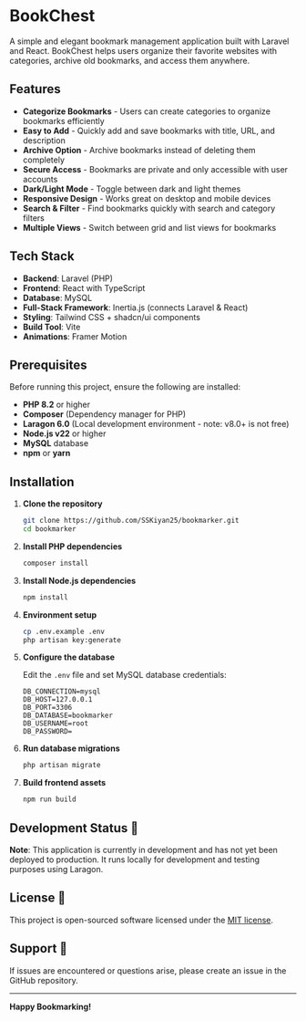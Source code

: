 # BookChest

A simple and elegant bookmark management application built with Laravel and React. BookChest helps users organize their favorite websites with categories, archive old bookmarks, and access them anywhere.

## Features

-   **Categorize Bookmarks** - Users can create categories to organize bookmarks efficiently
-   **Easy to Add** - Quickly add and save bookmarks with title, URL, and description
-   **Archive Option** - Archive bookmarks instead of deleting them completely
-   **Secure Access** - Bookmarks are private and only accessible with user accounts
-   **Dark/Light Mode** - Toggle between dark and light themes
-   **Responsive Design** - Works great on desktop and mobile devices
-   **Search & Filter** - Find bookmarks quickly with search and category filters
-   **Multiple Views** - Switch between grid and list views for bookmarks

## Tech Stack

-   **Backend**: Laravel (PHP)
-   **Frontend**: React with TypeScript
-   **Database**: MySQL
-   **Full-Stack Framework**: Inertia.js (connects Laravel & React)
-   **Styling**: Tailwind CSS + shadcn/ui components
-   **Build Tool**: Vite
-   **Animations**: Framer Motion

## Prerequisites

Before running this project, ensure the following are installed:

-   **PHP 8.2** or higher
-   **Composer** (Dependency manager for PHP)
-   **Laragon 6.0** (Local development environment - note: v8.0+ is not free)
-   **Node.js v22** or higher
-   **MySQL** database
-   **npm** or **yarn**

## Installation

1. **Clone the repository**

    ```bash
    git clone https://github.com/SSKiyan25/bookmarker.git
    cd bookmarker
    ```

2. **Install PHP dependencies**

    ```bash
    composer install
    ```

3. **Install Node.js dependencies**

    ```bash
    npm install
    ```

4. **Environment setup**

    ```bash
    cp .env.example .env
    php artisan key:generate
    ```

5. **Configure the database**

    Edit the `.env` file and set MySQL database credentials:

    ```env
    DB_CONNECTION=mysql
    DB_HOST=127.0.0.1
    DB_PORT=3306
    DB_DATABASE=bookmarker
    DB_USERNAME=root
    DB_PASSWORD=
    ```

6. **Run database migrations**

    ```bash
    php artisan migrate
    ```

7. **Build frontend assets**
    ```bash
    npm run build
    ```

## Development Status 🚧

**Note**: This application is currently in development and has not yet been deployed to production. It runs locally for development and testing purposes using Laragon.

## License 📄

This project is open-sourced software licensed under the [MIT license](https://opensource.org/licenses/MIT).

## Support 💬

If issues are encountered or questions arise, please create an issue in the GitHub repository.

---

**Happy Bookmarking!**
